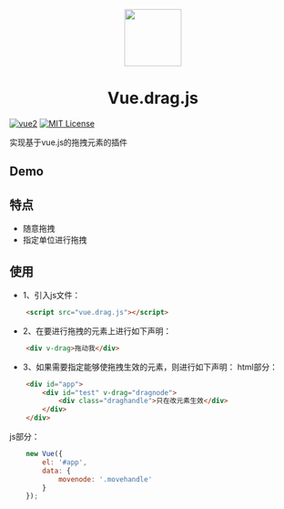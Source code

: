 <p align="center"><img width="100"src="http://btznt.img48.wal8.com/img48/351201_20130616232947/148972282642.jpg"></p>
<h1 align="center">Vue.drag.js</h1>

[![vue2](https://img.shields.io/badge/vue-2.x-brightgreen.svg)](https://vuejs.org/)
[![MIT License](https://img.shields.io/github/license/SortableJS/Vue.Draggable.svg)](https://github.com/hanxiansen/vueDrag/blob/master/LICENSE)

实现基于vue.js的拖拽元素的插件



## Demo




## 特点

* 随意拖拽
* 指定单位进行拖拽


## 使用

* 1、引入js文件：
``` html
	<script src="vue.drag.js"></script>
```
* 2、在要进行拖拽的元素上进行如下声明：
``` html  
	<div v-drag>拖动我</div>
```
* 3、如果需要指定能够使拖拽生效的元素，则进行如下声明：
html部分：
``` html
	<div id="app">
		<div id="test" v-drag="dragnode">
			<div class="draghandle">只在改元素生效</div>
		</div>		
	</div>
```
js部分：
``` js
	new Vue({
		el: '#app',
		data: {
			movenode: '.movehandle'
		}
	});
```